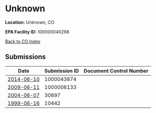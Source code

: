 # Unknown

**Location:** Unknown, CO

**EPA Facility ID:** 100000040298

[Back to CO Index](../../index.md)

## Submissions

| Date | Submission ID | Document Control Number |
|------|--------------|-------------------------|
| [2014-06-10](submissions/1000043874.md) | 1000043874 |  |
| [2009-06-11](submissions/1000006133.md) | 1000006133 |  |
| [2004-06-07](submissions/30897.md) | 30897 |  |
| [1999-06-16](submissions/10442.md) | 10442 |  |
